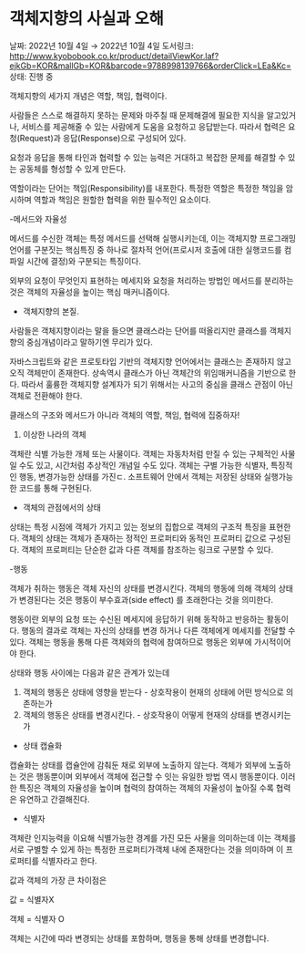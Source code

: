 # 객체지향의 사실과 오해

날짜: 2022년 10월 4일 → 2022년 10월 4일
도서링크: http://www.kyobobook.co.kr/product/detailViewKor.laf?ejkGb=KOR&mallGb=KOR&barcode=9788998139766&orderClick=LEa&Kc=
상태: 진행 중

객체지향의 세가지 개념은 역할, 책임, 협력이다.

사람들은 스스로 해결하지 못하는 문제와 마주칠 때 문제해결에 필요한 지식을 알고있거나, 서비스를 제공해줄 수 있는 사람에게 도움을 요청하고 응답받는다. 따라서 협력은 요청(Request)과 응답(Response)으로 구성되어 있다.

요청과 응답을 통해 타인과 협력할 수 있는 능력은 거대하고 복잡한 문제를 해결할 수 있는 공동체를 형성할 수 있게 만든다. 

역할이라는 단어는 책임(Responsibility)를 내포한다. 특정한 역할은 특정한 책임을 암시하며 역할과 책임은 원할한 협력을 위한 필수적인 요소이다.  

-메서드와 자율성

메서드를 수신한 객체는 특정 메서드를 선택해 실행시키는데, 이는 객체지향 프로그래밍 언어를 구분짓는 핵심특징 중 하나로 절차적 언어(프로시저 호출에 대한 실행코드를 컴파일 시간에 결정)와 구분되는 특징이다. 

외부의 요청이 무엇인지 표현하는 메세지와 요청을 처리하는 방법인 메서드를 분리하는 것은 객체의 자율성을 높이는 핵심 매커니즘이다. 

- 객체지향의 본질.

사람들은 객체지향이라는 말을 들으면 클래스라는 단어를 떠올리지만 클래스를 객체지향의 중심개념이라고 말하기엔 무리가 있다. 

자바스크립트와 같은 프로토타입 기반의 객체지향 언어에서는 클래스는 존재하지 않고 오직 객체만이 존재한다. 상속역시 클래스가 아닌 객체간의 위임매커니즘을 기반으로 한다. 따라서 훌륭한 객체지향 설계자가 되기 위해서는 사고의 중심을 클래스 관점이 아닌 객체로 전환해야 한다. 

클래스의 구조와 메서드가 아니라 객체의 역할, 책임, 협력에 집중하자!

1. 이상한 나라의 객체

객체란 식별 가능한 개체 또는 사물이다. 객체는 자동차처럼 만질 수 있는 구체적인 사물일 수도 있고, 시간처럼 추상적인 개념일 수도 있다. 객체는 구별 가능한 식별자, 특징적인 행동, 변경가능한 상태를 가진ㄷ. 소프트웨어 안에서 객체는 저장된 상태와 실행가능한 코드를 통해 구현된다. 

 - 객체의 관점에서의 상태 

상태는 특정 시점에 객체가 가지고 있는 정보의 집합으로 객체의 구조적 특징을 표현한다. 객체의 상태는  객체가 존재하는 정적인 프로퍼티와 동적인 프로퍼티 값으로 구성된다. 객체의 프로퍼티는 단순한 값과 다른 객체를 참조하는 링크로 구분할 수 있다. 

-행동

객체가 취하는 행동은 객체 자신의 상태를 변경시킨다. 객체의 행동에  의해 객체의 상태가 변경된다는 것은 행동이 부수효과(side effect) 를 초래한다는 것을 의미한다. 

행동이란 외부의 요청 또는 수신된 메세지에 응답하기 위해 동작하고 반응하는 활동이다. 행동의 결과로 객체는  자신의 상태를 변경 하거나 다른 객체에게 메세지를 전달할 수 있다.  객체는 행동을 통해 다른 객체와의 협력에 참여하므로 행동은 외부에 가시적이어야 한다. 

상태와 행동 사이에는 다음과 같은 관계가 있는데 

1. 객체의 행동은 상태에 영향을 받는다 - 상호작용이 현재의 상태에 어떤 방식으로 의존하는가
2. 객체의 행동은 상태를 변경시킨다. - 상호작용이 어떻게 현재의 상태를  변경시키는가 

- 상태 캡슐화

캡슐화는 상태를 캡슐안에 감춰둔 채로 외부에 노출하지 않는다.  객체가 외부에 노출하는 것은 행동뿐이며 외부에서 객체에 접근할 수 잇는 유일한 방법 역시 행동뿐이다.  이러한 특징은 객체의 자율성을 높이며 협력의 참여하는 객체의 자율성이 높아질 수록 협력은 유연하고 간결해진다.

- 식별자

객체란 인지능력을 이요해 식별가능한 경계를 가진 모든 사물을 의미하는데 이는 객체를 서로 구별할 수 있게 하는 특정한 프로퍼티가객체 내에 존재한다는 것을 의미하며 이 프로퍼티를 식별자라고 한다. 

값과 객체의 가장 큰 차이점은 

값 = 식별자X

객체 = 식별자 O

객체는 시간에 따라 변경되는 상태를 포함하며, 행동을 통해 상태를 변경합니다.